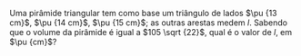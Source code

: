 Uma pirâmide triangular tem como base um triângulo de lados $\pu {13 cm}$, $\pu {14 cm}$, $\pu {15 cm}$; as outras arestas medem $l$. Sabendo que o volume da pirâmide é igual a $105 \sqrt {22}$, qual é o valor de $l$, em $\pu {cm}$?